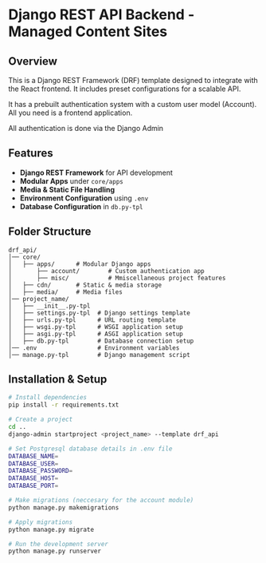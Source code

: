 # Django REST API Backend - Managed Content Sites

## Overview
This is a Django REST Framework (DRF) template designed to integrate with the React frontend. It includes preset configurations for a scalable API.

It has a prebuilt authentication system with a custom user model (Account). All you need is a frontend application.

All authentication is done via the Django Admin

## Features
- **Django REST Framework** for API development
- **Modular Apps** under `core/apps`
- **Media & Static File Handling**
- **Environment Configuration** using `.env`
- **Database Configuration** in `db.py-tpl`


## Folder Structure
```
drf_api/
│── core/
│   ├── apps/      # Modular Django apps
│   	├── account/		# Custom authentication app
│   	├── misc/			# Mmiscellaneous project features
│   ├── cdn/       # Static & media storage
│   ├── media/     # Media files
│── project_name/
│   ├── __init__.py-tpl
│   ├── settings.py-tpl  # Django settings template
│   ├── urls.py-tpl      # URL routing template
│   ├── wsgi.py-tpl      # WSGI application setup
│   ├── asgi.py-tpl      # ASGI application setup
│   ├── db.py-tpl        # Database connection setup
│── .env                 # Environment variables
│── manage.py-tpl        # Django management script
```

## Installation & Setup
```sh
# Install dependencies
pip install -r requirements.txt

# Create a project
cd ..
django-admin startproject <project_name> --template drf_api 

# Set Postgresql database details in .env file
DATABASE_NAME=
DATABASE_USER=
DATABASE_PASSWORD=
DATABASE_HOST=
DATABASE_PORT=

# Make migrations (neccesary for the account module)
python manage.py makemigrations

# Apply migrations
python manage.py migrate

# Run the development server
python manage.py runserver
```

